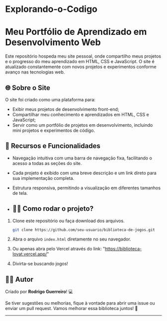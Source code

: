 # Explorando-o-Codigo

# Meu Portfólio de Aprendizado em Desenvolvimento Web

Este repositório hospeda meu site pessoal, onde compartilho meus projetos e o progresso do meu aprendizado em HTML, CSS e JavaScript. O site é atualizado constantemente com novos projetos e experimentos conforme avanço nas tecnologias web.

## 🌐 Sobre o Site

O site foi criado como uma plataforma para:

- Exibir meus projetos de desenvolvimento front-end;
- Compartilhar meu conhecimento e aprendizados em HTML, CSS e JavaScript;
- Servir como um portfólio de projetos em desenvolvimento, incluindo mini projetos e experimentos de código.

## 🔧 Recursos e Funcionalidades

- Navegação intuitiva com uma barra de navegação fixa, facilitando o acesso a todas as seções do site.
- Cada projeto é exibido com uma breve descrição e um link direto para sua implementação completa.
- Estrutura responsiva, permitindo a visualização em diferentes tamanhos de tela.

- ## 🏃‍♂️ Como rodar o projeto?

1. Clone este repositório ou faça download dos arquivos.
   
   ```bash
   git clone https://github.com/seu-usuario/biblioteca-de-jogos.git
   ```

2. Abra o arquivo `index.html` diretamente no seu navegador.

3. Ou apenas abra pelo Vercel através do link: "https://biblioteca-lovat.vercel.app/"

4. Divirta-se buscando jogos!

## 🦸‍♂️ Autor

Criado por **Rodrigo Guerreiro**! 💻

Se tiver sugestões ou melhorias, fique à vontade para abrir uma issue ou enviar um pull request. Vamos melhorar essa biblioteca juntos! 🚀

---

